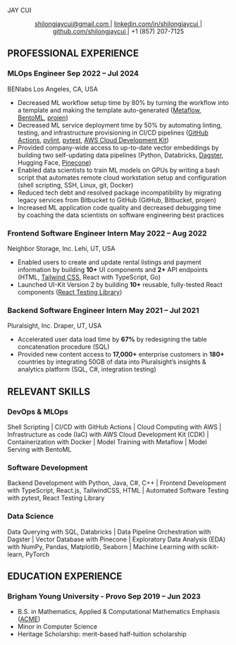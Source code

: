 <link rel="stylesheet" type="text/css" href="jay_cui_resume.css">

<span class="name">JAY CUI</span>

<p style="text-align: center;">
    <a href="mailto:shilongjaycui@gmail.com">
        shilongjaycui@gmail.com
    </a>
    |
    <a href="https://www.linkedin.com/in/shilongjaycui/">
        linkedin.com/in/shilongjaycui
    </a>
    |
    <a href="https://github.com/shilongjaycui">
        github.com/shilongjaycui
    </a>
    | +1 (857) 207-7125
</p>


## PROFESSIONAL EXPERIENCE

### MLOps Engineer <time> Sep 2022 – Jul 2024 </time>

<div class="location">
    <span class="company-name">BENlabs</span>
    <span class="company-address">Los Angeles, CA, USA</span>
</div>

- Decreased ML workflow setup time by 80% by turning the workflow into a template and making the template auto-generated ([Metaflow](https://metaflow.org/), [BentoML](https://www.bentoml.com/), [projen](https://projen.io/))
- Decreased ML service deployment time by 50% by automating linting, testing, and infrastructure provisioning in CI/CD pipelines ([GitHub Actions](https://docs.github.com/en/actions), [pylint](https://www.pylint.org/), [pytest](https://docs.pytest.org/en/8.2.x/), [AWS Cloud Development Kit](https://aws.amazon.com/cdk/))
- Provided company-wide access to up-to-date vector embeddings by building two self-updating data pipelines (Python, Databricks, [Dagster](https://dagster.io/), Hugging Face, [Pinecone](https://www.pinecone.io/))
- Enabled data scientists to train ML models on GPUs by writing a bash script that automates remote cloud workstation setup and configuration (shell scripting, SSH, Linux, git, Docker)
- Reduced tech debt and resolved package incompatibility by migrating legacy services from Bitbucket to GitHub (GitHub, Bitbucket, projen)
- Increased ML application code quality and decreased debugging time by coaching the data scientists on software engineering best practices

### Frontend Software Engineer Intern <time> May 2022 – Aug 2022 </time>

<div class="location">
    <span class="company-name">Neighbor Storage, Inc.</span>
    <span class="company-address">Lehi, UT, USA</span>
</div>

- Enabled users to create and update rental listings and payment information by building **10+** UI components and **2+** API endpoints (HTML, [Tailwind CSS](https://tailwindcss.com/), React with TypeScript, Go)
- Launched UI-Kit Version 2 by building **10+** reusable, fully-tested React components ([React Testing Library](https://testing-library.com/docs/react-testing-library/intro/))

### Backend Software Engineer Intern <time> May 2021 – Jul 2021 </time>

<div class="location">
    <span class="company-name">Pluralsight, Inc.</span>
    <span class="company-address">Draper, UT, USA</span>
</div>

- Accelerated user data load time by **67%** by redesigning the table concatenation procedure (SQL)
- Provided new content access to **17,000+** enterprise customers in **180+** countries by integrating 50GB of data into Pluralsight’s insights & analytics platform (SQL, C#, integration testing)

## RELEVANT SKILLS

### DevOps & MLOps
Shell Scripting | CI/CD with GitHub Actions | Cloud Computing with AWS | Infrastructure as code (IaC) with AWS Cloud Development Kit (CDK) | Containerization with Docker | Model Training with Metaflow | Model Serving with BentoML

### Software Development
Backend Development with Python, Java, C#, C++ | Frontend Development with TypeScript, React.js, TailwindCSS, HTML | Automated Software Testing with pytest, React Testing Library

### Data Science
Data Querying with SQL, Databricks | Data Pipeline Orchestration with Dagster | Vector Database with Pinecone | Exploratory Data Analysis (EDA) with NumPy, Pandas, Matplotlib, Seaborn | Machine Learning with scikit-learn, PyTorch

## EDUCATION EXPERIENCE

### Brigham Young University - Provo <time> Sep 2019 – Jun 2023 </time>

- B.S. in Mathematics, Applied & Computational Mathematics Emphasis ([ACME](https://acme.byu.edu/))
- Minor in Computer Science
- Heritage Scholarship: merit-based half-tuition scholarship